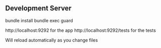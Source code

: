 
## Development Server

bundle install
bundle exec guard

http://localhost:9292 for the app
http://localhost:9292/tests for the tests

Will reload automatically as you change files

